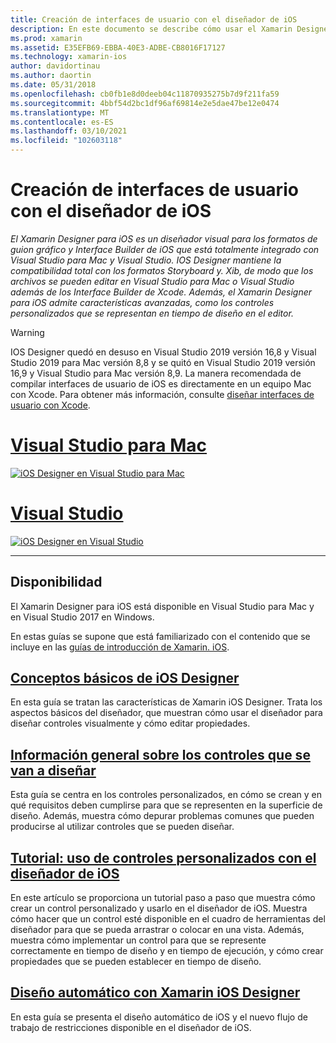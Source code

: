 ```yaml
---
title: Creación de interfaces de usuario con el diseñador de iOS
description: En este documento se describe cómo usar el Xamarin Designer para iOS para compilar la interfaz de usuario de una aplicación con guiones gráficos y archivos. Xib. Proporciona vínculos a documentos que describen la disponibilidad de la herramienta, su funcionalidad básica, los controles que se deben diseñar y proporcionan tutoriales de su uso.
ms.prod: xamarin
ms.assetid: E35EFB69-EBBA-40E3-ADBE-CB8016F17127
ms.technology: xamarin-ios
author: davidortinau
ms.author: daortin
ms.date: 05/31/2018
ms.openlocfilehash: cb0fb1e8d0deeb04c11870935275b7d9f211fa59
ms.sourcegitcommit: 4bbf54d2bc1df96af69814e2e5dae47be12e0474
ms.translationtype: MT
ms.contentlocale: es-ES
ms.lasthandoff: 03/10/2021
ms.locfileid: "102603118"
---
```

# <a name="building-user-interfaces-with-the-ios-designer"></a>Creación de interfaces de usuario con el diseñador de iOS

_El Xamarin Designer para iOS es un diseñador visual para los formatos de guion gráfico y Interface Builder de iOS que está totalmente integrado con Visual Studio para Mac y Visual Studio. IOS Designer mantiene la compatibilidad total con los formatos Storyboard y. Xib, de modo que los archivos se pueden editar en Visual Studio para Mac o Visual Studio además de los Interface Builder de Xcode. Además, el Xamarin Designer para iOS admite características avanzadas, como los controles personalizados que se representan en tiempo de diseño en el editor._

> [!WARNING]
> IOS Designer quedó en desuso en Visual Studio 2019 versión 16,8 y Visual Studio 2019 para Mac versión 8,8 y se quitó en Visual Studio 2019 versión 16,9 y Visual Studio para Mac versión 8,9.
> La manera recomendada de compilar interfaces de usuario de iOS es directamente en un equipo Mac con Xcode. Para obtener más información, consulte [diseñar interfaces de usuario con Xcode](../storyboards/index.md). 

# <a name="visual-studio-for-mac"></a>[Visual Studio para Mac](#tab/macos)

[![iOS Designer en Visual Studio para Mac](images/designer-vsmac-sml.png "Diseñador de iOS")](images/designer-vsmac.png#lightbox)

# <a name="visual-studio"></a>[Visual Studio](#tab/windows)

[![iOS Designer en Visual Studio](images/designer-vs.png "Diseñador de iOS")](images/designer-vs.png#lightbox)

-----

## <a name="availability"></a>Disponibilidad

El Xamarin Designer para iOS está disponible en Visual Studio para Mac y en Visual Studio 2017 en Windows.

En estas guías se supone que está familiarizado con el contenido que se incluye en las [guías de introducción de Xamarin. iOS](~/ios/get-started/index.md).

## <a name="ios-designer-basics"></a>[Conceptos básicos de iOS Designer](introduction.md)

En esta guía se tratan las características de Xamarin iOS Designer. Trata los aspectos básicos del diseñador, que muestran cómo usar el diseñador para diseñar controles visualmente y cómo editar propiedades.

## <a name="designable-controls-overview"></a>[Información general sobre los controles que se van a diseñar](ios-designable-controls-overview.md)

Esta guía se centra en los controles personalizados, en cómo se crean y en qué requisitos deben cumplirse para que se representen en la superficie de diseño. Además, muestra cómo depurar problemas comunes que pueden producirse al utilizar controles que se pueden diseñar.

## <a name="walkthrough---using-custom-controls-with-ios-designer"></a>[Tutorial: uso de controles personalizados con el diseñador de iOS](ios-designable-controls-walkthrough.md)

En este artículo se proporciona un tutorial paso a paso que muestra cómo crear un control personalizado y usarlo en el diseñador de iOS. Muestra cómo hacer que un control esté disponible en el cuadro de herramientas del diseñador para que se pueda arrastrar o colocar en una vista. Además, muestra cómo implementar un control para que se represente correctamente en tiempo de diseño y en tiempo de ejecución, y cómo crear propiedades que se pueden establecer en tiempo de diseño.

## <a name="auto-layout-with-the-xamarin-ios-designer"></a>[Diseño automático con Xamarin iOS Designer](designer-auto-layout.md)

En esta guía se presenta el diseño automático de iOS y el nuevo flujo de trabajo de restricciones disponible en el diseñador de iOS.
